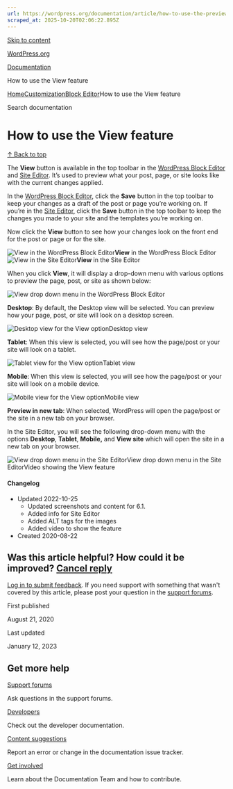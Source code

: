 ```yaml
---
url: https://wordpress.org/documentation/article/how-to-use-the-preview-function
scraped_at: 2025-10-20T02:06:22.895Z
---
```


[Skip to content](https://wordpress.org/documentation/article/how-to-use-the-preview-function/#wp--skip-link--target)

[WordPress.org](https://wordpress.org/)

[Documentation](https://wordpress.org/documentation)

How to use the View feature

[Home](https://wordpress.org/documentation)[Customization](https://wordpress.org/documentation/customization/)[Block Editor](https://wordpress.org/documentation/category/block-editor/)How to use the View feature

Search documentation

# How to use the View feature

[↑ Back to top](https://wordpress.org/documentation/article/how-to-use-the-preview-function/#wp--skip-link--target)

The **View** button is available in the top toolbar in the [WordPress Block Editor](https://wordpress.org/documentation/article/wordpress-editor/) and [Site Editor](https://wordpress.org/documentation/article/site-editor/). It’s used to preview what your post, page, or site looks like with the current changes applied.

In the [WordPress Block Editor](https://wordpress.org/documentation/article/wordpress-editor/), click the **Save** button in the top toolbar to keep your changes as a draft of the post or page you’re working on. If you’re in the [Site Editor,](https://wordpress.org/documentation/article/site-editor/) click the **Save** button in the top toolbar to keep the changes you made to your site and the templates you’re working on.

Now click the **View** button to see how your changes look on the front end for the post or page or for the site.

![View in the WordPress Block Editor](https://wordpress.org/documentation/files/2022/10/Screen-Shot-2022-10-25-at-10.35.31-AM-1024x51.png)**View** in the WordPress Block Editor![View in the Site Editor](https://wordpress.org/documentation/files/2022/10/Screen-Shot-2022-10-25-at-10.34.51-AM-1024x41.png)**View** in the Site Editor

When you click **View**, it will display a drop-down menu with various options to preview the page, post, or site as shown below:

![View drop down menu in the WordPress Block Editor](https://wordpress.org/documentation/files/2022/10/Screen-Shot-2022-10-25-at-10.24.38-AM.png)

**Desktop**: By default, the Desktop view will be selected. You can preview how your page, post, or site will look on a desktop screen.

![Desktop view for the View option](https://wordpress.org/documentation/files/2022/10/Screen-Shot-2022-10-25-at-10.50.08-AM-1024x570.png)Desktop view

**Tablet**: When this view is selected, you will see how the page/post or your site will look on a tablet.

![Tablet view for the View option](https://wordpress.org/documentation/files/2022/10/Screen-Shot-2022-10-25-at-10.50.36-AM-1024x575.png)Tablet view

**Mobile**: When this view is selected, you will see how the page/post or your site will look on a mobile device.

![Mobile view for the View option](https://wordpress.org/documentation/files/2022/10/Screen-Shot-2022-10-25-at-10.50.52-AM-1024x573.png)Mobile view

**Preview in new tab**: When selected, WordPress will open the page/post or the site in a new tab on your browser.

In the Site Editor, you will see the following drop-down menu with the options **Desktop**, **Tablet**, **Mobile,** and **View site** which will open the site in a new tab on your browser.

![View drop down menu in the Site Editor](https://wordpress.org/documentation/files/2022/10/Screen-Shot-2022-10-25-at-10.59.14-AM.png)View drop down menu in the Site EditorVideo showing the View feature

#### **Changelog**

- Updated 2022-10-25
  - Updated screenshots and content for 6.1.
  - Added info for Site Editor
  - Added ALT tags for the images
  - Added video to show the feature
- Created 2020-08-22

## Was this article helpful? How could it be improved? [Cancel reply](https://wordpress.org/documentation/article/how-to-use-the-preview-function/\#respond)

[Log in to submit feedback](https://login.wordpress.org/?redirect_to=https%3A%2F%2Fwordpress.org%2Fdocumentation%2Farticle%2Fhow-to-use-the-preview-function%2F&locale=en_US). If you need support with something that wasn't covered by this article, please post your question in the [support forums](https://wordpress.org/support/forums/).

First published

August 21, 2020

Last updated

January 12, 2023

## Get more help

[Support forums](https://wordpress.org/support/forums/)

Ask questions in the support forums.

[Developers](https://developer.wordpress.org/)

Check out the developer documentation.

[Content suggestions](https://github.com/WordPress/Documentation-Issue-Tracker/issues)

Report an error or change in the documentation issue tracker.

[Get involved](https://make.wordpress.org/docs/)

Learn about the Documentation Team and how to contribute.